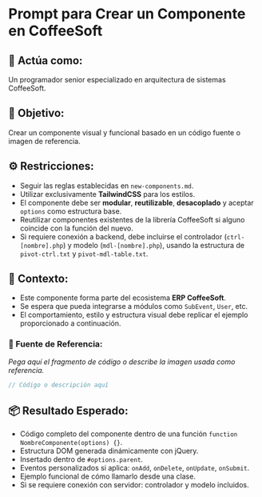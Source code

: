 
# Prompt para Crear un Componente en CoffeeSoft

## 🧠 Actúa como:
Un programador senior especializado en arquitectura de sistemas CoffeeSoft.

## 🎯 Objetivo:
Crear un componente visual y funcional basado en un código fuente o imagen de referencia.

## ⚙️ Restricciones:
- Seguir las reglas establecidas en `new-components.md`.
- Utilizar exclusivamente **TailwindCSS** para los estilos.
- El componente debe ser **modular**, **reutilizable**, **desacoplado** y aceptar `options` como estructura base.
- Reutilizar componentes existentes de la librería CoffeeSoft si alguno coincide con la función del nuevo.
- Si requiere conexión a backend, debe incluirse el controlador (`ctrl-[nombre].php`) y modelo (`mdl-[nombre].php`), usando la estructura de `pivot-ctrl.txt` y `pivot-mdl-table.txt`.

## 🧩 Contexto:
- Este componente forma parte del ecosistema **ERP CoffeeSoft**.
- Se espera que pueda integrarse a módulos como `SubEvent`, `User`, etc.
- El comportamiento, estilo y estructura visual debe replicar el ejemplo proporcionado a continuación.

### 📎 Fuente de Referencia:
_Pega aquí el fragmento de código o describe la imagen usada como referencia._

```js
// Código o descripción aquí
```

## 📦 Resultado Esperado:
- Código completo del componente dentro de una función `function NombreComponente(options) {}`.
- Estructura DOM generada dinámicamente con jQuery.
- Insertado dentro de `#options.parent`.
- Eventos personalizados si aplica: `onAdd`, `onDelete`, `onUpdate`, `onSubmit`.
- Ejemplo funcional de cómo llamarlo desde una clase.
- Si se requiere conexión con servidor: controlador y modelo incluidos.
